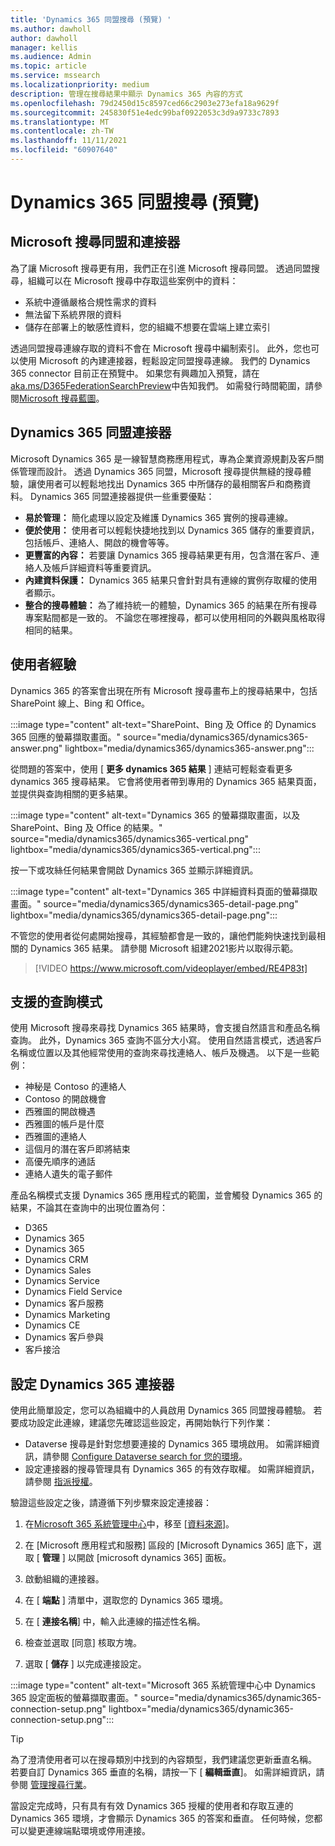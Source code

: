 ```yaml
---
title: 'Dynamics 365 同盟搜尋 (預覽) '
ms.author: dawholl
author: dawholl
manager: kellis
ms.audience: Admin
ms.topic: article
ms.service: mssearch
ms.localizationpriority: medium
description: 管理在搜尋結果中顯示 Dynamics 365 內容的方式
ms.openlocfilehash: 79d2450d15c8597ced66c2903e273efa18a9629f
ms.sourcegitcommit: 245830f51e4edc99baf0922053c3d9a9733c7893
ms.translationtype: MT
ms.contentlocale: zh-TW
ms.lasthandoff: 11/11/2021
ms.locfileid: "60907640"
---
```

# <a name="dynamics-365-federation-search-preview"></a>Dynamics 365 同盟搜尋 (預覽) 

## <a name="microsoft-search-federation-and-connectors"></a>Microsoft 搜尋同盟和連接器

為了讓 Microsoft 搜尋更有用，我們正在引進 Microsoft 搜尋同盟。 透過同盟搜尋，組織可以在 Microsoft 搜尋中存取這些案例中的資料：

* 系統中遵循嚴格合規性需求的資料
* 無法留下系統界限的資料
* 儲存在部署上的敏感性資料，您的組織不想要在雲端上建立索引

透過同盟搜尋連線存取的資料不會在 Microsoft 搜尋中編制索引。 此外，您也可以使用 Microsoft 的內建連接器，輕鬆設定同盟搜尋連線。 我們的 Dynamics 365 connector 目前正在預覽中。 如果您有興趣加入預覽，請在 [aka.ms/D365FederationSearchPreview](https://aka.ms/D365FederationSearchPreview)中告知我們。 如需發行時間範圍，請參閱[Microsoft 搜尋藍圖](https://www.microsoft.com/microsoft-365/roadmap?filters=Microsoft%20Search)。

## <a name="dynamics-365-federation-connector"></a>Dynamics 365 同盟連接器

Microsoft Dynamics 365 是一線智慧商務應用程式，專為企業資源規劃及客戶關係管理而設計。 透過 Dynamics 365 同盟，Microsoft 搜尋提供無縫的搜尋體驗，讓使用者可以輕鬆地找出 Dynamics 365 中所儲存的最相關客戶和商務資料。 Dynamics 365 同盟連接器提供一些重要優點：

* **易於管理：** 簡化處理以設定及維護 Dynamics 365 實例的搜尋連線。
* **便於使用：** 使用者可以輕鬆快捷地找到以 Dynamics 365 儲存的重要資訊，包括帳戶、連絡人、開啟的機會等等。
* **更豐富的內容：** 若要讓 Dynamics 365 搜尋結果更有用，包含潛在客戶、連絡人及帳戶詳細資料等重要資訊。
* **內建資料保護：** Dynamics 365 結果只會針對具有連線的實例存取權的使用者顯示。
* **整合的搜尋體驗：** 為了維持統一的體驗，Dynamics 365 的結果在所有搜尋專案點間都是一致的。 不論您在哪裡搜尋，都可以使用相同的外觀與風格取得相同的結果。

## <a name="what-users-experience"></a>使用者經驗

Dynamics 365 的答案會出現在所有 Microsoft 搜尋畫布上的搜尋結果中，包括 SharePoint 線上、Bing 和 Office。

:::image type="content" alt-text="SharePoint、Bing 及 Office 的 Dynamics 365 回應的螢幕擷取畫面。" source="media/dynamics365/dynamics365-answer.png" lightbox="media/dynamics365/dynamics365-answer.png":::

從問題的答案中，使用 [ **更多 dynamics 365 結果** ] 連結可輕鬆查看更多 dynamics 365 搜尋結果。 它會將使用者帶到專用的 Dynamics 365 結果頁面，並提供與查詢相關的更多結果。

:::image type="content" alt-text="Dynamics 365 的螢幕擷取畫面，以及 SharePoint、Bing 及 Office 的結果。" source="media/dynamics365/dynamics365-vertical.png" lightbox="media/dynamics365/dynamics365-vertical.png":::

按一下或攻絲任何結果會開啟 Dynamics 365 並顯示詳細資訊。

:::image type="content" alt-text="Dynamics 365 中詳細資料頁面的螢幕擷取畫面。" source="media/dynamics365/dynamics365-detail-page.png" lightbox="media/dynamics365/dynamics365-detail-page.png":::

不管您的使用者從何處開始搜尋，其經驗都會是一致的，讓他們能夠快速找到最相關的 Dynamics 365 結果。 請參閱 Microsoft 組建2021影片以取得示範。

> [!VIDEO https://www.microsoft.com/videoplayer/embed/RE4P83t]

## <a name="supported-query-patterns"></a>支援的查詢模式

使用 Microsoft 搜尋來尋找 Dynamics 365 結果時，會支援自然語言和產品名稱查詢。 此外，Dynamics 365 查詢不區分大小寫。 使用自然語言模式，透過客戶名稱或位置以及其他經常使用的查詢來尋找連絡人、帳戶及機遇。 以下是一些範例：

* 神秘是 Contoso 的連絡人
* Contoso 的開啟機會
* 西雅圖的開啟機遇
* 西雅圖的帳戶是什麼
* 西雅圖的連絡人
* 這個月的潛在客戶即將結束
* 高優先順序的通話
* 連絡人遺失的電子郵件

產品名稱模式支援 Dynamics 365 應用程式的範圍，並會觸發 Dynamics 365 的結果，不論其在查詢中的出現位置為何：

* D365
* Dynamics 365
* Dynamics 365
* Dynamics CRM
* Dynamics Sales
* Dynamics Service
* Dynamics Field Service
* Dynamics 客戶服務
* Dynamics Marketing
* Dynamics CE
* Dynamics 客戶參與
* 客戶接洽

## <a name="configure-the-dynamics-365-connector"></a>設定 Dynamics 365 連接器

使用此簡單設定，您可以為組織中的人員啟用 Dynamics 365 同盟搜尋體驗。 若要成功設定此連線，建議您先確認這些設定，再開始執行下列作業：

* Dataverse 搜尋是針對您想要連接的 Dynamics 365 環境啟用。 如需詳細資訊，請參閱 [Configure Dataverse search for 您的環境](/power-platform/admin/configure-relevance-search-organization)。
* 設定連接器的搜尋管理具有 Dynamics 365 的有效存取權。 如需詳細資訊，請參閱 [指派授權](/power-platform/admin/assign-licenses)。

驗證這些設定之後，請遵循下列步驟來設定連接器：

1. 在[Microsoft 365 系統管理中心](https://admin.microsoft.com)中，移至 [[資料來源](https://admin.microsoft.com/Adminportal/Home#/MicrosoftSearch/connectors)]。

2. 在 [Microsoft 應用程式和服務] 區段的 [Microsoft Dynamics 365] 底下，選取 [ **管理** ] 以開啟 [microsoft dynamics 365] 面板。

3. 啟動組織的連接器。

4. 在 [ **端點** ] 清單中，選取您的 Dynamics 365 環境。

5. 在 [ **連接名稱**] 中，輸入此連線的描述性名稱。

6. 檢查並選取 [同意] 核取方塊。

7. 選取 [ **儲存** ] 以完成連接設定。

:::image type="content" alt-text="Microsoft 365 系統管理中心中 Dynamics 365 設定面板的螢幕擷取畫面。" source="media/dynamics365/dynamic365-connection-setup.png" lightbox="media/dynamics365/dynamic365-connection-setup.png":::

> [!TIP]
> 為了澄清使用者可以在搜尋類別中找到的內容類型，我們建議您更新垂直名稱。 若要自訂 Dynamics 365 垂直的名稱，請按一下 [ **編輯垂直**]。 如需詳細資訊，請參閱 [管理搜尋行業](/microsoftsearch/manage-verticals)。

當設定完成時，只有具有有效 Dynamics 365 授權的使用者和存取互連的 Dynamics 365 環境，才會顯示 Dynamics 365 的答案和垂直。 任何時候，您都可以變更連線端點環境或停用連接。
